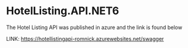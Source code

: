 # HotelListing.API.NET6

The Hotel Listing API was published in azure and the link is found below

LINK: https://hotellistingapi-romnick.azurewebsites.net/swagger
